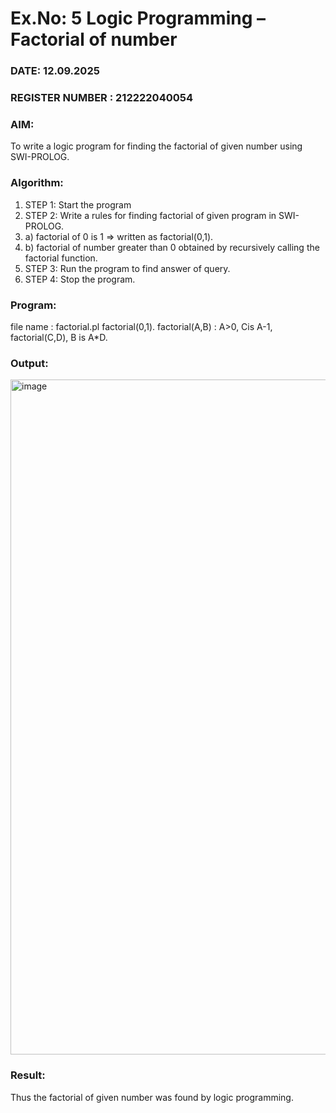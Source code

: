 # Ex.No: 5   Logic Programming – Factorial of number   
### DATE: 12.09.2025                                                                           
### REGISTER NUMBER : 212222040054
### AIM: 
To  write  a logic program for finding the factorial of given number using SWI-PROLOG. 
### Algorithm:
1. STEP 1: Start the program
2. STEP 2:  Write a rules for finding factorial of given program in SWI-PROLOG.
3.   a)	factorial of 0 is 1 => written as factorial(0,1).
4.   b)	factorial of number greater than 0 obtained by recursively calling the factorial    function.
5. STEP 3: Run the program  to find answer of  query.
6. STEP 4: Stop the program.

### Program:

file name : factorial.pl
 factorial(0,1).
 factorial(A,B) :
A>0,
 Cis A-1,
 factorial(C,D),
 B is A*D.





### Output:

<img width="1920" height="1080" alt="image" src="https://github.com/user-attachments/assets/ca17e829-08c5-4549-861c-467c8643d483" />




### Result:
Thus the factorial of given number was found by logic programming. 
